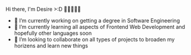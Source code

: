 Hi there, I'm Desire >:D 👩🏾‍💻👋🏾
<!--
**Desireye/Desireye** is a ✨ _special_ ✨ repository because its `README.md` (this file) appears on your GitHub profile.

Here are some ideas to get you started:
*/
-->
- 🔭 I’m currently working on getting a degree in Software Engineering
- 🌱 I’m currently learning all aspects of Frontend Web Development and hopefully other languages soon 
- 👯 I’m looking to collaborate on all types of projects to broaden my horizens and learn new things
